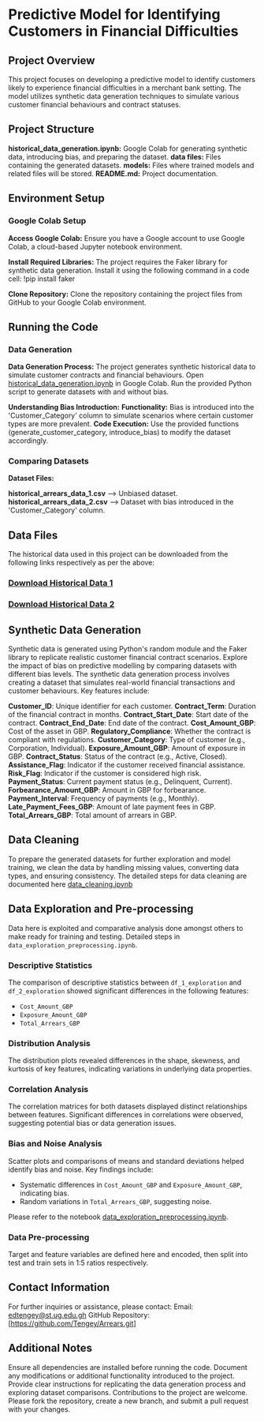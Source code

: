 # Predictive Model for Identifying Customers in Financial Difficulties


## Project Overview

This project focuses on developing a predictive model to identify customers likely to experience financial difficulties in a merchant bank setting. 
The model utilizes synthetic data generation techniques to simulate various customer financial behaviours and contract statuses. 


## Project Structure

**historical_data_generation.ipynb:** Google Colab for generating synthetic data, introducing bias, and preparing the dataset.
**data files:** Files containing the generated datasets.
**models:** Files where trained models and related files will be stored.
**README.md:** Project documentation.


## Environment Setup

### Google Colab Setup

**Access Google Colab:**
Ensure you have a Google account to use Google Colab, a cloud-based Jupyter notebook environment.

**Install Required Libraries:**
The project requires the Faker library for synthetic data generation. Install it using the following command in a code cell:
!pip install faker

**Clone Repository:**
Clone the repository containing the project files from GitHub to your Google Colab environment.


## Running the Code

### Data Generation

**Data Generation Process:**
The project generates synthetic historical data to simulate customer contracts and financial behaviours.
Open [historical_data_generation.ipynb](historical_data_generation.ipynb) in Google Colab.
Run the provided Python script to generate datasets with and without bias.

**Understanding Bias Introduction:**
**Functionality:** Bias is introduced into the 'Customer_Category' column to simulate scenarios where certain customer types are more prevalent.
**Code Execution:** Use the provided functions (generate_customer_category, introduce_bias) to modify the dataset accordingly.

### Comparing Datasets

**Dataset Files:**

**historical_arrears_data_1.csv** --> Unbiased dataset.
**historical_arrears_data_2.csv** --> Dataset with bias introduced in the 'Customer_Category' column.


## Data Files

The historical data used in this project can be downloaded from the following links respectively as per the above:

### [Download Historical Data 1](https://drive.google.com/file/d/1T9X0B-S6FbrczHEsJIlw-iarcjqt8FF2/view?usp=drive_link)

### [Download Historical Data 2](https://drive.google.com/file/d/1ZzkvOdmZ4cRWBBHr0xVQPFdFPSxNVu_J/view?usp=drive_link)


## Synthetic Data Generation

Synthetic data is generated using Python's random module and the Faker library to replicate realistic customer financial contract scenarios.
Explore the impact of bias on predictive modelling by comparing datasets with different bias levels.
The synthetic data generation process involves creating a dataset that simulates real-world financial transactions and customer behaviours. Key features include:

**Customer_ID**: Unique identifier for each customer.
**Contract_Term**: Duration of the financial contract in months.
**Contract_Start_Date**: Start date of the contract.
**Contract_End_Date**: End date of the contract.
**Cost_Amount_GBP**: Cost of the asset in GBP.
**Regulatory_Compliance**: Whether the contract is compliant with regulations.
**Customer_Category**: Type of customer (e.g., Corporation, Individual).
**Exposure_Amount_GBP**: Amount of exposure in GBP.
**Contract_Status**: Status of the contract (e.g., Active, Closed).
**Assistance_Flag**: Indicator if the customer received financial assistance.
**Risk_Flag**: Indicator if the customer is considered high risk.
**Payment_Status**: Current payment status (e.g., Delinquent, Current).
**Forbearance_Amount_GBP**: Amount in GBP for forbearance.
**Payment_Interval**: Frequency of payments (e.g., Monthly).
**Late_Payment_Fees_GBP**: Amount of late payment fees in GBP.
**Total_Arrears_GBP**: Total amount of arrears in GBP.


## Data Cleaning

To prepare the generated datasets for further exploration and model training, we clean the data by handling missing values, converting data types, and ensuring consistency.
The detailed steps for data cleaning are documented here [data_cleaning.ipynb](data_cleaning.ipynb)


## Data Exploration and Pre-processing
Data here is exploited and comparative analysis done amongst others to make ready for training and testing.
Detailed steps in `data_exploration_preprocessing.ipynb`.

### Descriptive Statistics

The comparison of descriptive statistics between `df_1_exploration` and `df_2_exploration` showed significant differences in the following features:

- `Cost_Amount_GBP`
- `Exposure_Amount_GBP`
- `Total_Arrears_GBP`

### Distribution Analysis

The distribution plots revealed differences in the shape, skewness, and kurtosis of key features, indicating variations in underlying data properties.

### Correlation Analysis

The correlation matrices for both datasets displayed distinct relationships between features. Significant differences in correlations were observed, suggesting potential bias or data generation issues.

### Bias and Noise Analysis

Scatter plots and comparisons of means and standard deviations helped identify bias and noise. Key findings include:

- Systematic differences in `Cost_Amount_GBP` and `Exposure_Amount_GBP`, indicating bias.
- Random variations in `Total_Arrears_GBP`, suggesting noise.

Please refer to the notebook [data_exploration_preprocessing.ipynb](data_exploration_preprocessing.ipynb).

### Data Pre-processing
Target and feature variables are defined here and encoded, then split into test and train sets in 1:5 ratios respectively.


## Contact Information
For further inquiries or assistance, please contact:
Email: edtengey@st.ug.edu.gh
GitHub Repository: [https://github.com/Tengey/Arrears.git]


## Additional Notes
Ensure all dependencies are installed before running the code.
Document any modifications or additional functionality introduced to the project.
Provide clear instructions for replicating the data generation process and exploring dataset comparisons.
Contributions to the project are welcome. Please fork the repository, create a new branch, and submit a pull request with your changes.
